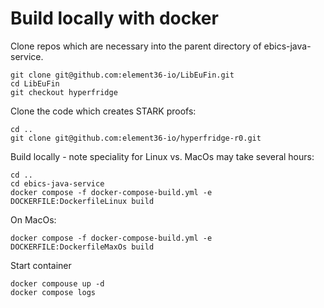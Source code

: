 # Build locally with docker

Clone repos which are necessary into the parent directory of ebics-java-service. 


    git clone git@github.com:element36-io/LibEuFin.git
    cd LibEuFin
    git checkout hyperfridge
    
Clone the code which creates STARK proofs: 

    cd ..
    git clone git@github.com:element36-io/hyperfridge-r0.git


Build locally - note speciality for Linux vs. MacOs may take several hours: 

    cd ..
    cd ebics-java-service
    docker compose -f docker-compose-build.yml -e DOCKERFILE:DockerfileLinux build

On MacOs:

    docker compose -f docker-compose-build.yml -e DOCKERFILE:DockerfileMaxOs build
    

Start container

    docker compouse up -d
    docker compose logs



